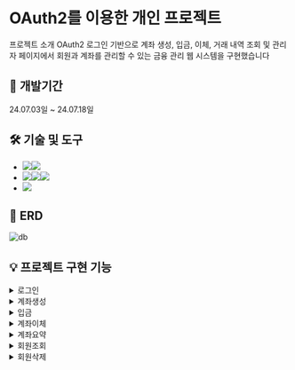 # OAuth2를 이용한 개인 프로젝트
프로젝트 소개
OAuth2 로그인 기반으로 계좌 생성, 입금, 이체, 거래 내역 조회 및 관리자 페이지에서 회원과 계좌를 관리할 수 있는 금융 관리 웹 시스템을 구현했습니다

## 📆 개발기간
24.07.03일 ~ 24.07.18일

## 🛠️ 기술 및 도구

- <img src="https://img.shields.io/badge/React-61DAFB?style=for-the-badge&logo=React&logoColor=black"><img src="https://img.shields.io/badge/Css-1572B6?style=for-the-badge&logo=Css&logoColor=white">
- <img src="https://img.shields.io/badge/Spring-6DB33F?style=for-the-badge&logo=Spring&logoColor=green"><img src="https://img.shields.io/badge/Springsecurity-6DB33F?style=for-the-badge&logo=Spring-security&logoColor=yellow"><img src="https://img.shields.io/badge/Spring Boot-6DB33F?style=for-the-badge&logo=Spring Boot&logoColor=black">
- <img src="https://img.shields.io/badge/Mysql-4479A1?style=for-the-badge&logo=Mysql&logoColor=black">



## 📁 ERD

![db](https://github.com/user-attachments/assets/8b72eae3-b9a8-4022-90c5-c49093239919)



## 💡 프로젝트 구현 기능

<details>
<summary>로그인</summary>

|로그인|
|---|
![로그인](https://github.com/user-attachments/assets/290d3175-1543-4500-8eef-c4d07ae59750)

</details>

<details>
<summary>계좌생성</summary>

|계좌생성|
|---|
![계좌생성](https://github.com/user-attachments/assets/45827e8a-087e-45c5-8500-ce3857ce305c)


</details>

<details>
<summary>입금</summary>

|입금|
|---|
![입금](https://github.com/user-attachments/assets/dd7a1fba-4ae5-408c-a362-58835151fbc7)



</details>




<details>
<summary>계좌이체</summary>

|계좌이체|
|---|
![게좌이체](https://github.com/user-attachments/assets/e3b51b70-5922-49cd-ad6b-491fea2792e0)


</details>


<details>
<summary>계좌요약</summary>

|계좌요약|
|---|
![계좌요약](https://github.com/user-attachments/assets/4e7f41e1-6ea4-4452-b724-8e69500397c2)


</details>

<details>
<summary>회원조회</summary>

|회원조회|
|---|
![회원조회](https://github.com/user-attachments/assets/a1e69b35-1bee-49d9-a12f-7318bea22c93)



</details>

<details>
<summary>회원삭제</summary>

|회원삭제|
|---|
![회원삭제](https://github.com/user-attachments/assets/2fd92e7e-61ec-40e0-8398-35767633b69b)



</details>




